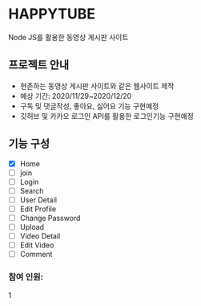 # HAPPYTUBE

Node JS를 활용한 동영상 게시판 사이트


## 프로젝트 안내

- 현존하는 동영상 게시판 사이트와 같은 웹사이트 제작
- 예상 기간: 2020/11/29~2020/12/20
- 구독 및 댓글작성, 좋아요, 싫어요 기능 구현예정
- 깃허브 및 카카오 로그인 API를 활용한 로그인기능 구현예정


## 기능 구성 

- [x] Home
- [ ] join
- [ ] Login
- [ ] Search
- [ ] User Detail
- [ ] Edit Profile
- [ ] Change Password
- [ ] Upload
- [ ] Video Detail
- [ ] Edit Video
- [ ] Comment

### 참여 인원:

1
